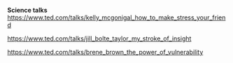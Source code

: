 **Science talks**
https://www.ted.com/talks/kelly_mcgonigal_how_to_make_stress_your_friend

https://www.ted.com/talks/jill_bolte_taylor_my_stroke_of_insight

https://www.ted.com/talks/brene_brown_the_power_of_vulnerability